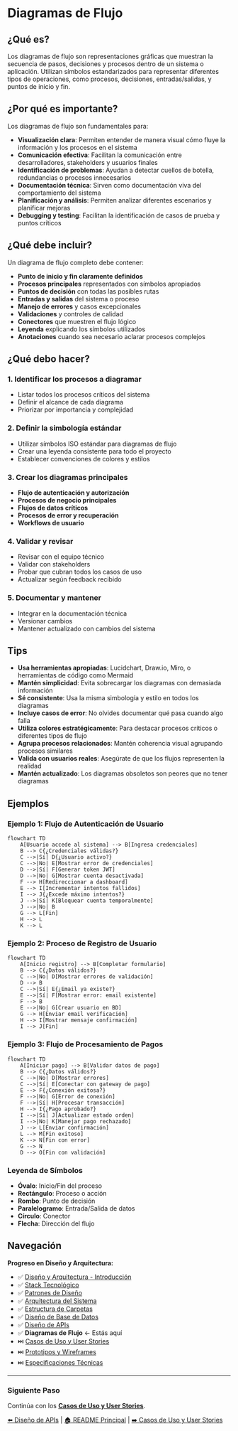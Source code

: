 # Diagramas de Flujo

## ¿Qué es?

Los diagramas de flujo son representaciones gráficas que muestran la secuencia de pasos, decisiones y procesos dentro de un sistema o aplicación. Utilizan símbolos estandarizados para representar diferentes tipos de operaciones, como procesos, decisiones, entradas/salidas, y puntos de inicio y fin.

## ¿Por qué es importante?

Los diagramas de flujo son fundamentales para:

- **Visualización clara**: Permiten entender de manera visual cómo fluye la información y los procesos en el sistema
- **Comunicación efectiva**: Facilitan la comunicación entre desarrolladores, stakeholders y usuarios finales
- **Identificación de problemas**: Ayudan a detectar cuellos de botella, redundancias o procesos innecesarios
- **Documentación técnica**: Sirven como documentación viva del comportamiento del sistema
- **Planificación y análisis**: Permiten analizar diferentes escenarios y planificar mejoras
- **Debugging y testing**: Facilitan la identificación de casos de prueba y puntos críticos

## ¿Qué debe incluir?

Un diagrama de flujo completo debe contener:

- **Punto de inicio y fin claramente definidos**
- **Procesos principales** representados con símbolos apropiados
- **Puntos de decisión** con todas las posibles rutas
- **Entradas y salidas** del sistema o proceso
- **Manejo de errores** y casos excepcionales
- **Validaciones** y controles de calidad
- **Conectores** que muestren el flujo lógico
- **Leyenda** explicando los símbolos utilizados
- **Anotaciones** cuando sea necesario aclarar procesos complejos

## ¿Qué debo hacer?

### 1. Identificar los procesos a diagramar

- Listar todos los procesos críticos del sistema
- Definir el alcance de cada diagrama
- Priorizar por importancia y complejidad

### 2. Definir la simbología estándar

- Utilizar símbolos ISO estándar para diagramas de flujo
- Crear una leyenda consistente para todo el proyecto
- Establecer convenciones de colores y estilos

### 3. Crear los diagramas principales

- **Flujo de autenticación y autorización**
- **Procesos de negocio principales**
- **Flujos de datos críticos**
- **Procesos de error y recuperación**
- **Workflows de usuario**

### 4. Validar y revisar

- Revisar con el equipo técnico
- Validar con stakeholders
- Probar que cubran todos los casos de uso
- Actualizar según feedback recibido

### 5. Documentar y mantener

- Integrar en la documentación técnica
- Versionar cambios
- Mantener actualizado con cambios del sistema

## Tips

- **Usa herramientas apropiadas**: Lucidchart, Draw.io, Miro, o herramientas de código como Mermaid
- **Mantén simplicidad**: Evita sobrecargar los diagramas con demasiada información
- **Sé consistente**: Usa la misma simbología y estilo en todos los diagramas
- **Incluye casos de error**: No olvides documentar qué pasa cuando algo falla
- **Utiliza colores estratégicamente**: Para destacar procesos críticos o diferentes tipos de flujo
- **Agrupa procesos relacionados**: Mantén coherencia visual agrupando procesos similares
- **Valida con usuarios reales**: Asegúrate de que los flujos representen la realidad
- **Mantén actualizado**: Los diagramas obsoletos son peores que no tener diagramas

## Ejemplos

### Ejemplo 1: Flujo de Autenticación de Usuario

```mermaid
flowchart TD
    A[Usuario accede al sistema] --> B[Ingresa credenciales]
    B --> C{¿Credenciales válidas?}
    C -->|Sí| D{¿Usuario activo?}
    C -->|No| E[Mostrar error de credenciales]
    D -->|Sí| F[Generar token JWT]
    D -->|No| G[Mostrar cuenta desactivada]
    F --> H[Redireccionar a dashboard]
    E --> I[Incrementar intentos fallidos]
    I --> J{¿Excede máximo intentos?}
    J -->|Sí| K[Bloquear cuenta temporalmente]
    J -->|No| B
    G --> L[Fin]
    H --> L
    K --> L
```

### Ejemplo 2: Proceso de Registro de Usuario

```mermaid
flowchart TD
    A[Inicio registro] --> B[Completar formulario]
    B --> C{¿Datos válidos?}
    C -->|No| D[Mostrar errores de validación]
    D --> B
    C -->|Sí| E{¿Email ya existe?}
    E -->|Sí| F[Mostrar error: email existente]
    F --> B
    E -->|No| G[Crear usuario en BD]
    G --> H[Enviar email verificación]
    H --> I[Mostrar mensaje confirmación]
    I --> J[Fin]
```

### Ejemplo 3: Flujo de Procesamiento de Pagos

```mermaid
flowchart TD
    A[Iniciar pago] --> B[Validar datos de pago]
    B --> C{¿Datos válidos?}
    C -->|No| D[Mostrar errores]
    C -->|Sí| E[Conectar con gateway de pago]
    E --> F{¿Conexión exitosa?}
    F -->|No| G[Error de conexión]
    F -->|Sí| H[Procesar transacción]
    H --> I{¿Pago aprobado?}
    I -->|Sí| J[Actualizar estado orden]
    I -->|No| K[Manejar pago rechazado]
    J --> L[Enviar confirmación]
    L --> M[Fin exitoso]
    K --> N[Fin con error]
    G --> N
    D --> O[Fin con validación]
```

### Leyenda de Símbolos

- **Óvalo**: Inicio/Fin del proceso
- **Rectángulo**: Proceso o acción
- **Rombo**: Punto de decisión
- **Paralelogramo**: Entrada/Salida de datos
- **Círculo**: Conector
- **Flecha**: Dirección del flujo

## Navegación

**Progreso en Diseño y Arquitectura:**

- ✅ [Diseño y Arquitectura - Introducción](./diseno-arquitectura.md)
- ✅ [Stack Tecnológico](./stack-tecnologico.md)
- ✅ [Patrones de Diseño](./patrones-diseno.md)
- ✅ [Arquitectura del Sistema](./arquitectura-sistema.md)
- ✅ [Estructura de Carpetas](./estructura-carpetas.md)
- ✅ [Diseño de Base de Datos](./diseno-base-datos.md)
- ✅ [Diseño de APIs](./diseno-apis.md)
- ✅ **Diagramas de Flujo** ← Estás aquí
- ⏭️ [Casos de Uso y User Stories](./casos-uso-user-stories.md)
- ⏭️ [Prototipos y Wireframes](./prototipos-wireframes.md)
- ⏭️ [Especificaciones Técnicas](./especificaciones-tecnicas.md)

---

### Siguiente Paso

Continúa con los [**Casos de Uso y User Stories**](./casos-uso-user-stories.md).

[⬅️ Diseño de APIs](./diseno-apis.md) |
[🏠 README Principal](../../README.md) |
[➡️ Casos de Uso y User Stories](./casos-uso-user-stories.md)
